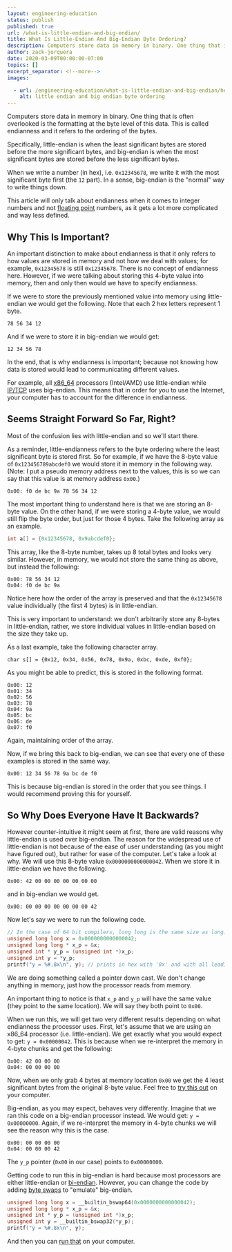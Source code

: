 ```yaml
---
layout: engineering-education
status: publish
published: true
url: /what-is-little-endian-and-big-endian/
title: What Is Little-Endian And Big-Endian Byte Ordering?
description: Computers store data in memory in binary. One thing that is often overlooked is the formatting at the byte level of this data. This is called endianness and it refers to the ordering of the bytes.
author: zack-jorquera
date: 2020-03-09T00:00:00-07:00
topics: []
excerpt_separator: <!--more-->
images:

  - url: /engineering-education/what-is-little-endian-and-big-endian/hero.jpg
    alt: little endian and big endian byte ordering
---
```

Computers store data in memory in binary. One thing that is often overlooked is the formatting at the byte level of this data. This is called endianness and it refers to the ordering of the bytes.
<!--more-->

Specifically, little-endian is when the least significant bytes are stored before the more significant bytes, and big-endian is when the most significant bytes are stored before the less significant bytes.

When we write a number (in hex), i.e. `0x12345678`, we write it with the most significant byte first (the `12` part). In a sense, big-endian is the "normal" way to write things down.

This article will only talk about endianness when it comes to integer numbers and not [floating point](https://en.wikipedia.org/wiki/Endianness#Floating_point) numbers, as it gets a lot more complicated and way less defined.

## Why This Is Important?
An important distinction to make about endianness is that it only refers to how values are stored in memory and not how we deal with values; for example, `0x12345678` is still `0x12345678`. There is no concept of endianness here. However, if we were talking about storing this 4-byte value into memory, then and only then would we have to specify endianness.

If we were to store the previously mentioned value into memory using little-endian we would get the following. Note that each 2 hex letters represent 1 byte.
```
78 56 34 12
```
And if we were to store it in big-endian we would get:
```
12 34 56 78
```

In the end, that is why endianness is important; because not knowing how data is stored would lead to communicating different values.

For example, all [x86_64](https://en.wikipedia.org/wiki/Endianness) processors (Intel/AMD) use little-endian while [IP/TCP](https://en.wikipedia.org/wiki/Endianness) uses big-endian. This means that in order for you to use the Internet, your computer has to account for the difference in endianness.

## Seems Straight Forward So Far, Right?
Most of the confusion lies with little-endian and so we'll start there.

As a reminder, little-endianness refers to the byte ordering where the least significant byte is stored first. So for example, if we have the 8-byte value of `0x123456789abcdef0` we would store it in memory in the following way. (Note: I put a pseudo memory address next to the values, this is so we can say that this value is at memory address `0x00`.)
```
0x00: f0 de bc 9a 78 56 34 12
```
The most important thing to understand here is that we are storing an 8-byte value. On the other hand, if we were storing a 4-byte value, we would still flip the byte order, but just for those 4 bytes. Take the following array as an example.
```c
int a[] = {0x12345678, 0x9abcdef0};
```
This array, like the 8-byte number, takes up 8 total bytes and looks very similar. However, in memory, we would not store the same thing as above, but instead the following:
```
0x00: 78 56 34 12
0x04: f0 de bc 9a
```
Notice here how the order of the array is preserved and that the `0x12345678` value individually (the first 4 bytes) is in little-endian.

This is very important to understand: we don't arbitrarily store any 8-bytes in little-endian, rather, we store individual values in little-endian based on the size they take up.

As a last example, take the following character array.
```
char s[] = {0x12, 0x34, 0x56, 0x78, 0x9a, 0xbc, 0xde, 0xf0};
```
As you might be able to predict, this is stored in the following format.
```
0x00: 12
0x01: 34
0x02: 56
0x03: 78
0x04: 9a
0x05: bc
0x06: de
0x07: f0
```
Again, maintaining order of the array.

Now, if we bring this back to big-endian, we can see that every one of these examples is stored in the same way.
```
0x00: 12 34 56 78 9a bc de f0
```
This is because big-endian is stored in the order that you see things.
I would recommend proving this for yourself.


## So Why Does Everyone Have It Backwards?
However counter-intuitive it might seem at first, there are valid reasons why little-endian is used over big-endian. The reason for the widespread use of little-endian is not because of the ease of user understanding (as you might have figured out), but rather for ease of the computer. Let's take a look at why. We will use this 8-byte value `0x0000000000000042`. When we store it in little-endian we have the following.
```
0x00: 42 00 00 00 00 00 00 00
```
and in big-endian we would get.
```
0x00: 00 00 00 00 00 00 00 42
```
Now let's say we were to run the following code.
```c
// In the case of 64 bit compilers, long long is the same size as long. They are both 8 bytes.
unsigned long long x = 0x0000000000000042;
unsigned long long * x_p = &x;
unsigned int * y_p = (unsigned int *)x_p;
unsigned int y = *y_p;
printf("y = %#.8x\n", y); // prints in hex with '0x' and with all leading zeros
```
We are doing something called a pointer down cast. We don't change anything in memory, just how the processor reads from memory.

An important thing to notice is that `x_p` and `y_p` will have the same value (they point to the same location). We will say they both point to `0x00`.

When we run this, we will get two very different results depending on what endianness the processor uses. First, let's assume that we are using an x86_64 processor (i.e. little-endian). We get exactly what you would expect to get: `y = 0x00000042`. This is because when we re-interpret the memory in 4-byte chunks and get the following:
```
0x00: 42 00 00 00
0x04: 00 00 00 00
```
Now, when we only grab 4 bytes at memory location `0x00` we get the 4 least significant bytes from the original 8-byte value. Feel free to [try this out](https://repl.it/@ZackJorquera/EndianDownCastExample) on your computer.

Big-endian, as you may expect, behaves very differently. Imagine that we ran this code on a big-endian processor instead. We would get: `y = 0x00000000`. Again, if we re-interpret the memory in 4-byte chunks we will see the reason why this is the case.
```
0x00: 00 00 00 00
0x04: 00 00 00 42
```
The `y_p` pointer (`0x00` in our case) points to `0x00000000`.

Getting code to run this in big-endian is hard because most processors are either little-endian or [bi-endian](https://en.wikipedia.org/wiki/Endianness#Bi-endianness). However, you can change the code by adding [byte swaps](https://stackoverflow.com/a/105339/9664285) to "emulate" big-endian.
```c
unsigned long long x = __builtin_bswap64(0x0000000000000042);
unsigned long long * x_p = &x;
unsigned int * y_p = (unsigned int *)x_p;
unsigned int y = __builtin_bswap32(*y_p);
printf("y = %#.8x\n", y);
```
And then you can [run that](https://repl.it/@ZackJorquera/EndianDownCastExample) on your computer.
